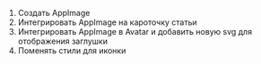 1) Создать AppImage
2) Интегрировать AppImage на кароточку статьи
3) Интегрировать AppImage в Avatar и добавить новую svg для отображения заглушки
4) Поменять стили для иконки